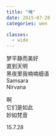 ```yaml
---
title: "唵"
date: 2015-07-28
categories: wen

classes:
  - wide
---
```


梦平静而美好  
直到天明  
黑夜里我喃喃细语  
Samsara  
Nirvana  

啊  
它们是如此  
妙如梵音  

15.7.28
